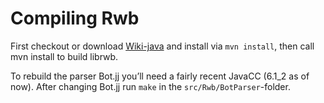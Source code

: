 Compiling Rwb
=============

First checkout or download [Wiki-java](https://github.com/vonloxley/wiki-java)
and install via `mvn install`, then call mvn install to build librwb.

To rebuild the parser Bot.jj you’ll need a fairly recent JavaCC (6.1_2 as of now).
After changing Bot.jj run `make` in the `src/Rwb/BotParser`-folder.

